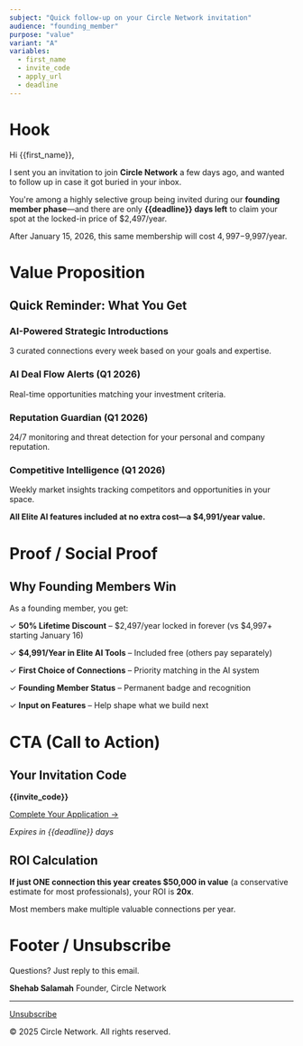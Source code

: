 ```yaml
---
subject: "Quick follow-up on your Circle Network invitation"
audience: "founding_member"
purpose: "value"
variant: "A"
variables:
  - first_name
  - invite_code
  - apply_url
  - deadline
---
```


# Hook

Hi {{first_name}},

I sent you an invitation to join **Circle Network** a few days ago, and wanted to follow up in case it got buried in your inbox.

You're among a highly selective group being invited during our **founding member phase**—and there are only **{{deadline}} days left** to claim your spot at the locked-in price of $2,497/year.

After January 15, 2026, this same membership will cost $4,997-$9,997/year.

# Value Proposition

## Quick Reminder: What You Get

### AI-Powered Strategic Introductions
3 curated connections every week based on your goals and expertise.

### AI Deal Flow Alerts (Q1 2026)
Real-time opportunities matching your investment criteria.

### Reputation Guardian (Q1 2026)
24/7 monitoring and threat detection for your personal and company reputation.

### Competitive Intelligence (Q1 2026)
Weekly market insights tracking competitors and opportunities in your space.

**All Elite AI features included at no extra cost—a $4,991/year value.**

# Proof / Social Proof

## Why Founding Members Win

As a founding member, you get:

✓ **50% Lifetime Discount** – $2,497/year locked in forever (vs $4,997+ starting January 16)

✓ **$4,991/Year in Elite AI Tools** – Included free (others pay separately)

✓ **First Choice of Connections** – Priority matching in the AI system

✓ **Founding Member Status** – Permanent badge and recognition

✓ **Input on Features** – Help shape what we build next

# CTA (Call to Action)

## Your Invitation Code

**{{invite_code}}**

[Complete Your Application →]({{apply_url}})

*Expires in {{deadline}} days*

## ROI Calculation

**If just ONE connection this year creates $50,000 in value** (a conservative estimate for most professionals), your ROI is **20x**.

Most members make multiple valuable connections per year.

# Footer / Unsubscribe

Questions? Just reply to this email.

**Shehab Salamah**
Founder, Circle Network

---

[Unsubscribe](#)

© 2025 Circle Network. All rights reserved.

